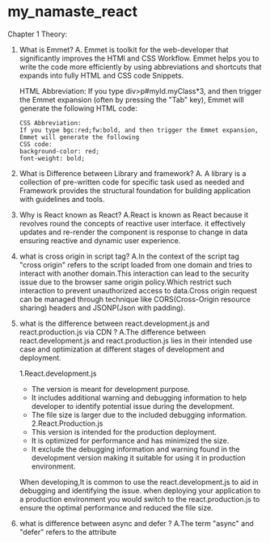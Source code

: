 # my_namaste_react

Chapter 1 Theory:

1.  What is Emmet?
    A. Emmet is toolkit for the web-developer that significantly improves the HTMl and CSS Workflow.
    Emmet helps you to write the code more efficiently by using abbreviations and shortcuts that expands
    into fully HTML and CSS code Snippets.

    HTML Abbreviation:
    If you type div>p#myId.myClass\*3, and then trigger the Emmet expansion (often by pressing the "Tab" key), Emmet will generate the following HTML code:

       <div>
            <p id="myId" class="myClass"></p>
            <p id="myId" class="myClass"></p>
            <p id="myId" class="myClass"></p>
        </div>

        CSS Abbreviation:
        If you type bgc:red;fw:bold, and then trigger the Emmet expansion, Emmet will generate the following
        CSS code:
        background-color: red;
        font-weight: bold;

2.  What is Difference between Library and framework?
    A. A library is a collection of pre-written code for specific task used as needed and Framework provides the structural foundation for building application with guidelines and tools.

3.  Why is React known as React?
    A.React is known as React because it revolves round the concepts of reactive user interface.
    it effectively updates and re-render the component is response to change in data ensuring reactive and dynamic user experience.

4.  what is cross origin in script tag?
    A.In the context of the script tag "cross origin" refers to the script loaded from one domain and tries to interact with another domain.This interaction can lead to the security issue due to the browser same origin policy.Which restrict such interaction to prevent unauthorized access to data.Cross origin request can be managed through technique like CORS(Cross-Origin resource sharing) headers and JSONP(Json with padding).

5.  what is the difference between react.development.js and react.production.js via CDN ?
    A.The difference between react.development.js and react.production.js lies in their intended use case and optimization at different stages of development and deployment.

    1.React.development.js

    - The version is meant for development purpose.
    - It includes additional warning and debugging information to help developer to identify potential issue during the development.
    - The file size is larger due to the included debugging information.
      2.React.Production.js
    - This version is intended for the production deployment.
    - It is optimized for performance and has minimized the size.
    - It exclude the debugging information and warning found in the development version making it suitable for using it in production environment.

    When developing,It is common to use the react.development.js to aid in debugging and identifying the issue.
    when deploying your application to a production environment you would switch to the react.production.js
    to ensure the optimal performance and reduced the file size.

6.  what is difference between async and defer ?
    A.The term "async" and "defer" refers to the attribute <script> tag in html and they effect how the external javascript file is being executed on the webpage.

    1.ASYNC(attribute async):

    - When you include the async attribute in the script tag the browser will continue parsing the html document while simultaneously fetching the external javascript file
    - The javascript file is executed immediately as soon as its get downloaded regardless of whether the html parsing is completed or not.
    - This is a useful script that don't rely on page structure or any other script such as analyst tracking code.

      2.DEFER(attribute defer):

    - when you include the differ attribute in the script tag. The browser will download the external javascript file while parsing the HTML Document.
    - The execution of javascript file is deferred until the browser parsing is completed.
    - This is useful when the script relies on page structure or other script. script with the defer attribute are executed in the order they appears in the document.

Chapter 2 Theory:

1. What is NPM ?
   A.NPM stands for "Node Package Manager " it is a package manager for javascript and Node.js which allows developer to easily manage and install various libraries, frameworks and tools that can be used in their projects.NPM simplifies the process of sharing and distributing code making it easier for developer to collaborate and build application using third party code component.It is crucial tool in the javascript and nodejs ecosystem and is commonly used to handle dependencies, manage project configuration and streamline the development workflow.

2. What is parcel/webpack ? why do we need it
   A.Parcel and webpack are both popular build tool used in the web development to bundle optimize and manage assets for modern web application. They help developer to streamline the process of preparing code and assets for deployment to production environment.

3. What is .parcel-cache
   A.The .parcel-cache directory is created bu the parcel bundler to store cached build results and optimizations, which speeds uo future builds of your project by avoiding redundant processing. its safe to delete if you want to clear cached data.

4. What is NPX?
   A.NPX is command line tool that comes with npm(node package manager).It is used to run the package and binaries from the npm registry temporarily without having to install them globally on your system.It is particularly useful for executing the command line tools provided by the npm packages without the need for manual installation.

5. What is difference between devDependencies vs dependencies
   A.'Dependencies' are needed to your app to run while devDependencies are only needed for development and build process. The former is crucial for users, while the latter is for developer.

6. What is Tree Shaking?
   A.Tree Shaking is a process that removes unused code from the javascript bundle making your app smaller and faster.

7. What is Hot Module Replacement(HMR)?
   A.Hot Module Replacement(HMR) is a development feature that allows you to see code changes instantly in your running application, without needing to refresh the whole page or lose the current state.

8. List Down you favorite 5 superpowers of Parcel and Describe any 3 of them in yor own words.
   A. 1. Zero Configuration:

   - Parcel is known for its "Zero-configuration" approach. You don't need complex configuration files to get started.
   - It automatically detects and configure assets types,transform and dependencies reducing setup time.

   2. Built-in Asset Handling:

   - Parcel supports a wide range of assets out of the box including javascript,CSS,HTML,Images,fonts and more .
   - It Handles asset bundling,minification and optimization seamlessly without requiring additional configuration

   3. Effortless code splitting:

   - Parcel enables automatic code splitting which means your application is split into smaller chunks that are loaded only when needed.
   - The optimize initial load times and improves performance as users only download the parts of the application they interact with.

   4. Hot module replacement:

   - Just like webpack,parcel supports HMR, allowing developers to see instant code changes in the browser without page refresh.
   - This accelerates the development process and improve the productivity by maintaining application state during updates.

   5. Fast build speed:

   - Parcel caching mechanism optimizes build times by reusing cached results for unchanged assets.
   - It laverages parallel processing to speed up builds, resulting in quicker turnaround times for development .

9. What is .gitIgnore ? what should we add and add not into it?
   A. '.gitIgnore' file specifies files and directories to exclude from the version control add generated files,dependencies and sensitive data.Don't add important config files or essential project code. Keep the repository clean and focused in the code that needs to be shared.

10. What is the difference between package.json and package-lock.json ?
    A.Package.json is for project details and dependencies package-lock-json ensures consistent,exact dependency versions for reliable builds.

11. Why should I not modify package-lock.json?
    A.Modifying 'package-lock.json' can lead to inconsistency, conflicts and version problems. it is best practice to let npm manage it automatically based on the changes in package.json

12. What is node_modules > is it a good idea to push that on git?
    A.Node_modules is where project dependencies are stored.It's not recommended to push it to git due to size,redundancy and maintenance issue instead commit package.json package-lock.json and use .gitIgnore to exclude the node_modules

13. what is the dist folder?
    A.Dist folder holds the optimized and ready-to-deploy version of your project,typically containing minified code,images and other assets. it's generated during the build process for the production use.

14. what is 'Browserlists' Read about the diff bundlers:Vite, webpack, parcel
    A.Browserlist is a configuration tool that defines which browser your project should support its used to optimize compatibility for the front-end development.

15. Read about ^-caret and ~-Tilda
    A.Caret(^): Allows updates within the same minor version.
    Tilda(~): Allows updates within the same major version.

16. Read about Scripts types in HTML(MDN Docs)
    A.The 'script' elements in html is used to include Javascript code. The type attribute specifies the type of content usually set as 'text/javascript'. In modern HTML the attribute is often omitted as browser assume javascript by default.

# Parcel

- Dev Build
- Local Server
- HMR - Hot module replacement
- File Watching Algorithm (Written in C++)
- caching Faster Builds
- Image Optimization
- Minification
- Bundling
- Compressing
- Consistent Hashing (Read about it)
- Code Splitting
- Differential Bundling -> support older browser
- Diagnostic
- Error Handling
- HTTPS (helps you to convert http to https)
- Beautiful Diagnostics
- Reliable caching
- Tree Shaking (Algorithm to remove unused code)
- Different Dev and Production bundles
